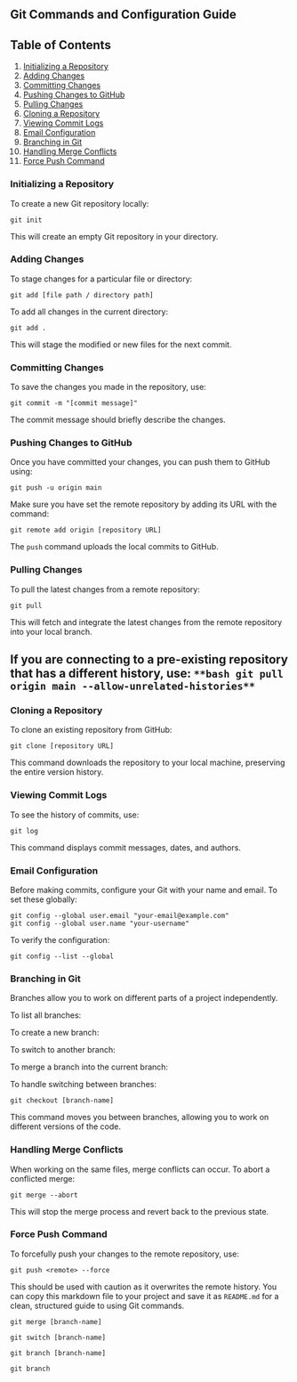 ## **Git Commands and Configuration Guide**

## **Table of Contents**

1.  [Initializing a Repository](https://markdownlivepreview.com/#initializing-a-repository)
2.  [Adding Changes](https://markdownlivepreview.com/#adding-changes)
3.  [Committing Changes](https://markdownlivepreview.com/#committing-changes)
4.  [Pushing Changes to GitHub](https://markdownlivepreview.com/#pushing-changes-to-github)
5.  [Pulling Changes](https://markdownlivepreview.com/#pulling-changes)
6.  [Cloning a Repository](https://markdownlivepreview.com/#cloning-a-repository)
7.  [Viewing Commit Logs](https://markdownlivepreview.com/#viewing-commit-logs)
8.  [Email Configuration](https://markdownlivepreview.com/#email-configuration)
9.  [Branching in Git](https://markdownlivepreview.com/#branching-in-git)
10.  [Handling Merge Conflicts](https://markdownlivepreview.com/#handling-merge-conflicts)
11.  [Force Push Command](https://markdownlivepreview.com/#force-push-command)

### **Initializing a Repository**

To create a new Git repository locally:

```plaintext
git init
```

This will create an empty Git repository in your directory.

### **Adding Changes**

To stage changes for a particular file or directory:

```plaintext
git add [file path / directory path]
```

To add all changes in the current directory:

```plaintext
git add .
```

This will stage the modified or new files for the next commit.

### **Committing Changes**

To save the changes you made in the repository, use:

```plaintext
git commit -m "[commit message]"
```

The commit message should briefly describe the changes.

### **Pushing Changes to GitHub**

Once you have committed your changes, you can push them to GitHub using:

```plaintext
git push -u origin main
```

Make sure you have set the remote repository by adding its URL with the command:

```plaintext
git remote add origin [repository URL]
```

The `push` command uploads the local commits to GitHub.

### **Pulling Changes**

To pull the latest changes from a remote repository:

```plaintext
git pull
```

This will fetch and integrate the latest changes from the remote repository into your local branch.

## **If you are connecting to a pre-existing repository that has a different history, use:** `**bash git pull origin main --allow-unrelated-histories**`

### **Cloning a Repository**

To clone an existing repository from GitHub:

```plaintext
git clone [repository URL]
```

This command downloads the repository to your local machine, preserving the entire version history.

### **Viewing Commit Logs**

To see the history of commits, use:

```plaintext
git log
```

This command displays commit messages, dates, and authors.

### **Email Configuration**

Before making commits, configure your Git with your name and email. To set these globally:

```plaintext
git config --global user.email "your-email@example.com"
git config --global user.name "your-username"
```

To verify the configuration:

```plaintext
git config --list --global
```

### **Branching in Git**

Branches allow you to work on different parts of a project independently.

To list all branches:

To create a new branch:

To switch to another branch:

To merge a branch into the current branch:

To handle switching between branches:

```plaintext
git checkout [branch-name]
```

This command moves you between branches, allowing you to work on different versions of the code.

### **Handling Merge Conflicts**

When working on the same files, merge conflicts can occur. To abort a conflicted merge:

```plaintext
git merge --abort
```

This will stop the merge process and revert back to the previous state.

### **Force Push Command**

To forcefully push your changes to the remote repository, use:

```plaintext
git push <remote> --force
```

This should be used with caution as it overwrites the remote history. You can copy this markdown file to your project and save it as `README.md` for a clean, structured guide to using Git commands.

```plaintext
git merge [branch-name]
```

```plaintext
git switch [branch-name]
```

```plaintext
git branch [branch-name]
```

```plaintext
git branch
```